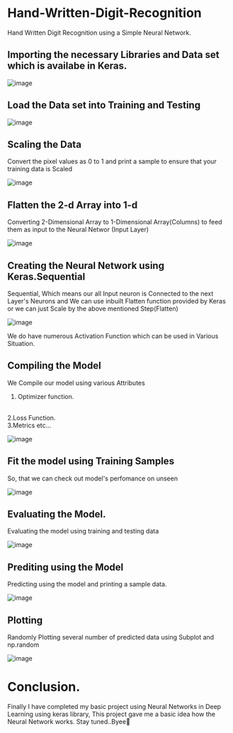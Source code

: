 # Hand-Written-Digit-Recognition
Hand Written Digit Recognition using a Simple Neural Network.



<h2>Importing the necessary Libraries and Data set which is availabe in Keras.</h2>

![image](https://github.com/user-attachments/assets/710b287d-3592-4395-abc3-f7dfb870bdbe)

<H2>Load the Data set into Training and Testing</H2>

![image](https://github.com/user-attachments/assets/28d92d69-56f6-4323-a0fc-10d1b4496988)

<h2>Scaling the Data</h2>
<p>Convert the pixel values as 0 to 1 and print a sample to ensure that your training data is Scaled</p>

![image](https://github.com/user-attachments/assets/adc3a522-87b0-4d4b-9f1c-fbfb3d400398)


<h2>Flatten the <b>2-d</b> Array into <b>1-d</b></h2>
<p>Converting 2-Dimensional Array to 1-Dimensional Array(Columns) to feed them as input to the Neural Networ (Input Layer)</p>

![image](https://github.com/user-attachments/assets/734bab1f-eb19-41f2-b64c-dbc7f7b98344)

<h2>Creating the Neural Network using <b>Keras.Sequential</b> </h2>
<p>Sequential, Which means our all Input neuron is Connected to the next Layer's Neurons and We can use inbuilt Flatten function provided by Keras or we can just Scale by the above mentioned Step(Flatten)</p>


![image](https://github.com/user-attachments/assets/40cc0bc7-6125-4b06-801d-e185d47119d1)

<p>We do have numerous Activation Function which can be used in Various Situation.</p>

<h2>Compiling the Model</h2>
<p>We Compile our model using various Attributes<br>
  
1. Optimizer function.
  <br>
2.Loss Function.
  <br>
3.Metrics  etc...</p>

![image](https://github.com/user-attachments/assets/df2c9d1f-1c3c-45a4-ab98-67ebcce59b65)


<h2>Fit the model using Training Samples</h2>
<p>So, that we can check out model's perfomance on unseen </p>

![image](https://github.com/user-attachments/assets/04c72b01-f3a1-4789-80d5-fd59c7fa4dfb)

<h2>Evaluating the Model.</h2>
<p>Evaluating the model using training and testing data</p>

![image](https://github.com/user-attachments/assets/26a23ad6-bdb5-4cf1-8a3e-046aad415210)

<h2>Prediting using the Model</h2>
<p>Predicting using the model and printing a sample data.</p>

![image](https://github.com/user-attachments/assets/d7155b0a-3604-41b4-906a-2512fbd3f3b6)

<h2>Plotting</h2>
<p>Randomly Plotting several number of predicted data using Subplot and np.random</p>

![image](https://github.com/user-attachments/assets/ff800e70-217c-4901-b520-87a53119d3c0)

<h1>Conclusion.</h1>
<p>Finally I have completed my basic project using Neural Networks in Deep Learning using keras library, This project gave me a basic idea how the Neural Network works. Stay tuned..Byee👋</p>




